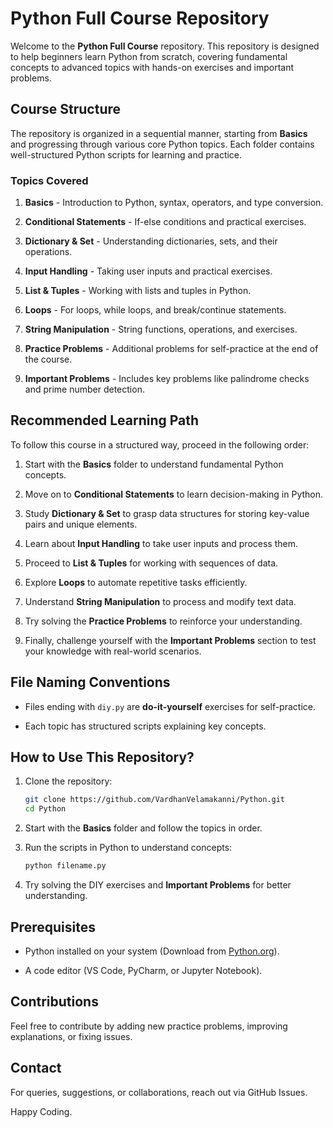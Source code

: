 # Python Full Course Repository

Welcome to the **Python Full Course** repository. This repository is designed to help beginners learn Python from scratch, covering fundamental concepts to advanced topics with hands-on exercises and important problems.

## Course Structure

The repository is organized in a sequential manner, starting from **Basics** and progressing through various core Python topics. Each folder contains well-structured Python scripts for learning and practice.

### Topics Covered

1. **Basics** - Introduction to Python, syntax, operators, and type conversion.

2. **Conditional Statements** - If-else conditions and practical exercises.

3. **Dictionary & Set** - Understanding dictionaries, sets, and their operations.

4. **Input Handling** - Taking user inputs and practical exercises.

5. **List & Tuples** - Working with lists and tuples in Python.

6. **Loops** - For loops, while loops, and break/continue statements.

7. **String Manipulation** - String functions, operations, and exercises.

8. **Practice Problems** - Additional problems for self-practice at the end of the course.

9. **Important Problems** - Includes key problems like palindrome checks and prime number detection.

## Recommended Learning Path

To follow this course in a structured way, proceed in the following order:

1. Start with the **Basics** folder to understand fundamental Python concepts.

2. Move on to **Conditional Statements** to learn decision-making in Python.

3. Study **Dictionary & Set** to grasp data structures for storing key-value pairs and unique elements.

4. Learn about **Input Handling** to take user inputs and process them.

5. Proceed to **List & Tuples** for working with sequences of data.

6. Explore **Loops** to automate repetitive tasks efficiently.

7. Understand **String Manipulation** to process and modify text data.

8. Try solving the **Practice Problems** to reinforce your understanding.

9. Finally, challenge yourself with the **Important Problems** section to test your knowledge with real-world scenarios.

## File Naming Conventions

- Files ending with `diy.py` are **do-it-yourself** exercises for self-practice.

- Each topic has structured scripts explaining key concepts.

## How to Use This Repository?

1. Clone the repository:
   ```sh
   git clone https://github.com/VardhanVelamakanni/Python.git
   cd Python
   ```

2. Start with the **Basics** folder and follow the topics in order.

3. Run the scripts in Python to understand concepts:
   ```sh
   python filename.py
   ```

4. Try solving the DIY exercises and **Important Problems** for better understanding.

## Prerequisites

- Python installed on your system (Download from [Python.org](https://www.python.org/downloads/)).

- A code editor (VS Code, PyCharm, or Jupyter Notebook).

## Contributions

Feel free to contribute by adding new practice problems, improving explanations, or fixing issues.

## Contact

For queries, suggestions, or collaborations, reach out via GitHub Issues.

Happy Coding.

